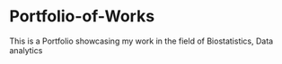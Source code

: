 # Portfolio-of-Works
This is a Portfolio showcasing my work in the field of Biostatistics, Data analytics
